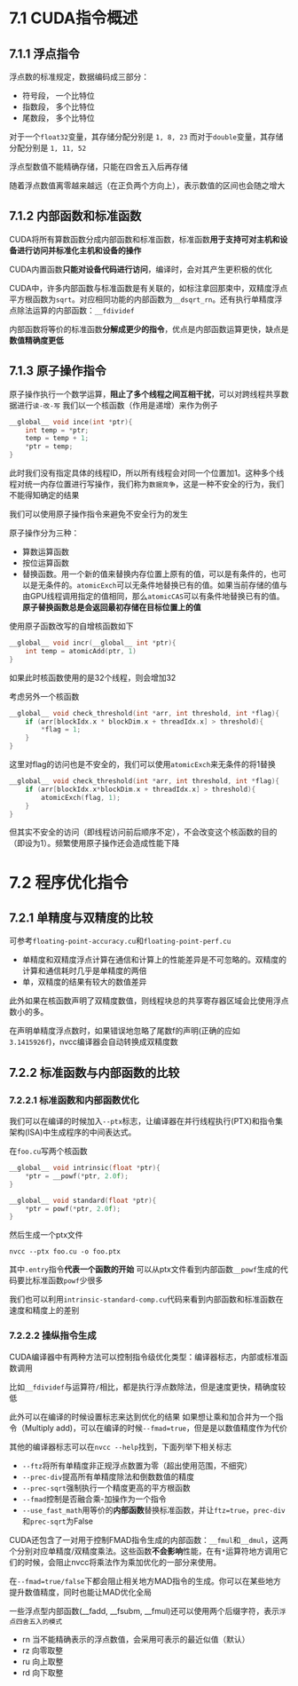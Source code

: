 # 7.1 CUDA指令概述
## 7.1.1 浮点指令
浮点数的标准规定，数据编码成三部分： 
- 符号段， 一个比特位
- 指数段， 多个比特位
- 尾数段， 多个比特位

对于一个`float32`变量，其存储分配分别是 `1, 8, 23`
而对于`double`变量，其存储分配分别是 `1, 11, 52`

浮点型数值不能精确存储，只能在四舍五入后再存储

随着浮点数值离零越来越远（在正负两个方向上），表示数值的区间也会随之增大

## 7.1.2 内部函数和标准函数
CUDA将所有算数函数分成内部函数和标准函数，标准函数**用于支持可对主机和设备进行访问并标准化主机和设备的操作**

CUDA内置函数**只能对设备代码进行访问**，编译时，会对其产生更积极的优化

CUDA中，许多内部函数与标准函数是有关联的，如标注拿回那束中，双精度浮点平方根函数为`sqrt`。对应相同功能的内部函数为`__dsqrt_rn`。还有执行单精度浮点除法运算的内部函数：`__fdividef`

内部函数将等价的标准函数**分解成更少的指令**，优点是内部函数运算更快，缺点是**数值精确度更低**

## 7.1.3 原子操作指令
原子操作执行一个数学运算，**阻止了多个线程之间互相干扰**，可以对跨线程共享数据进行`读-改-写`
我们以一个核函数（作用是递增）来作为例子
```cpp
__global__ void ince(int *ptr){
    int temp = *ptr; 
    temp = temp + 1; 
    *ptr = temp; 
}
```
此时我们没有指定具体的线程ID，所以所有线程会对同一个位置加1。这种多个线程对统一内存位置进行写操作，我们称为`数据竞争`，这是一种不安全的行为，我们不能得知确定的结果

我们可以使用原子操作指令来避免不安全行为的发生

原子操作分为三种：
- 算数运算函数
- 按位运算函数
- 替换函数。用一个新的值来替换内存位置上原有的值，可以是有条件的，也可以是无条件的。`atomicExch`可以无条件地替换已有的值。如果当前存储的值与由GPU线程调用指定的值相同，那么`atomicCAS`可以有条件地替换已有的值。**原子替换函数总是会返回最初存储在目标位置上的值**

使用原子函数改写的自增核函数如下
```cpp
__global__ void incr(__global__ int *ptr){
    int temp = atomicAdd(ptr, 1)
}
```
如果此时核函数使用的是32个线程，则会增加32

考虑另外一个核函数
```cpp
__global__ void check_threshold(int *arr, int threshold, int *flag){
    if (arr[blockIdx.x * blockDim.x + threadIdx.x] > threshold){
        *flag = 1;
    }
}
```
这里对flag的访问也是不安全的，我们可以使用`atomicExch`来无条件的将1替换
```cpp
__global__ void check_threshold(int *arr, int threshold, int *flag){
    if (arr[blockIdx.x*blockDim.x + threadIdx.x] > threshold){
        atomicExch(flag, 1);
    }
}
```
但其实不安全的访问（即线程访问前后顺序不定），不会改变这个核函数的目的（即设为1）。频繁使用原子操作还会造成性能下降
# 7.2 程序优化指令
## 7.2.1 单精度与双精度的比较
可参考`floating-point-accuracy.cu`和`floating-point-perf.cu`

- 单精度和双精度浮点计算在通信和计算上的性能差异是不可忽略的。双精度的计算和通信耗时几乎是单精度的两倍
- 单，双精度的结果有较大的数值差异

此外如果在核函数声明了双精度数值，则线程块总的共享寄存器区域会比使用浮点数小的多。 

在声明单精度浮点数时，如果错误地忽略了尾数f的声明(正确的应如`3.1415926f`)，nvcc编译器会自动转换成双精度数

## 7.2.2 标准函数与内部函数的比较
### 7.2.2.1 标准函数和内部函数优化
我们可以在编译的时候加入`--ptx`标志，让编译器在并行线程执行(PTX)和指令集架构(ISA)中生成程序的中间表达式。

在`foo.cu`写两个核函数
```cpp
__global__ void intrinsic(float *ptr){
    *ptr = __powf(*ptr, 2.0f);
}

__global__ void standard(float *ptr){
    *ptr = powf(*ptr, 2.0f);
}
```
然后生成一个ptx文件
```shell
nvcc --ptx foo.cu -o foo.ptx
```
其中`.entry`指令**代表一个函数的开始**
可以从ptx文件看到内部函数`__powf`生成的代码要比标准函数`powf`少很多

我们也可以利用`intrinsic-standard-comp.cu`代码来看到内部函数和标准函数在速度和精度上的差别

### 7.2.2.2 操纵指令生成
CUDA编译器中有两种方法可以控制指令级优化类型：编译器标志，内部或标准函数调用

比如`__fdividef`与运算符`/`相比，都是执行浮点数除法，但是速度更快，精确度较低

此外可以在编译的时候设置标志来达到优化的结果
如果想让乘和加合并为一个指令（Multiply add)，可以在编译的时候`--fmad=true`，但是是以数值精度作为代价

其他的编译器标志可以在`nvcc --help`找到，下面列举下相关标志
- `--ftz`将所有单精度非正规浮点数置为零（超出使用范围，不细究）
- `--prec-div`提高所有单精度除法和倒数数值的精度
- `--prec-sqrt`强制执行一个精度更高的平方根函数
- `--fmad`控制是否融合乘-加操作为一个指令
- `--use_fast_math`用等价的**内部函数**替换标准函数，并让`ftz=true`，`prec-div`和`prec-sqrt`为False

CUDA还包含了一对用于控制FMAD指令生成的内部函数：`__fmul`和`__dmul`，这两个分别对应单精度/双精度乘法。这些函数**不会影响**性能，在有`*`运算符地方调用它们的时候，会阻止nvcc将乘法作为乘加优化的一部分来使用。

在`--fmad=true/false`下都会阻止相关地方MAD指令的生成。你可以在某些地方提升数值精度，同时也能让MAD优化全局

一些浮点型内部函数(__fadd, __fsubm, __fmul)还可以使用两个后缀字符，表示`浮点四舍五入的模式`
- rn 当不能精确表示的浮点数值，会采用可表示的最近似值（默认）
- rz 向零取整
- ru 向上取整
- rd 向下取整

